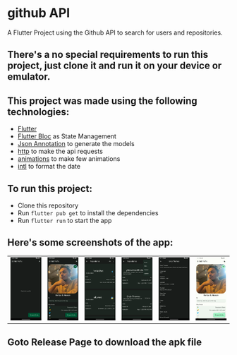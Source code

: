# github API 

A Flutter Project using the Github API to search for users and repositories.

## There's a no special requirements to run this project, just clone it and run it on your device or emulator.

## This project was made using the following technologies:

- [Flutter](https://flutter.dev/)
- [Flutter Bloc](https://bloclibrary.dev/) as State Management
- [Json Annotation](https://pub.dev/packages/json_annotation) to generate the models
- [http](https://pub.dev/packages/http) to make the api requests
- [animations](https://pub.dev/packages/animations) to make few animations
- [intl](https://pub.dev/packages/intl) to format the date


## To run this project:

- Clone this repository
- Run `flutter pub get` to install the dependencies
- Run `flutter run` to start the app


## Here's some screenshots of the app:
<!-- show screenshot which are in the screenshot fodler -->


<table>
  <tr>
    <td>
      <img src="./screenshots/1.png" >
    </td>
    <td>
      <img src="./screenshots/2.png" >
    </td>
    <td>
      <img src="./screenshots/3.png" >
    </td>
    <td>
      <img src="./screenshots/4.png" >
    </td>
    <td>
      <img src="./screenshots/5.png" >
    </td>
    <td>
      <img src="./screenshots/6.png" >
    </td>
  </tr>
</table>


## Goto Release Page to download the apk file

